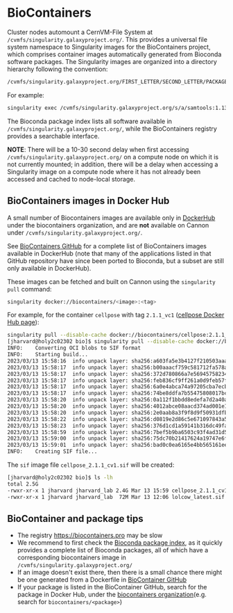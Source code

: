 # BioContainers

Cluster nodes automount a CernVM-File System at
`/cvmfs/singularity.galaxyproject.org/`. This provides a universal file system
namespace to Singularity images for the BioContainers project, which comprises
container images automatically generated from Bioconda software packages. The
Singularity images are organized into a directory hierarchy following the
convention:

```bash
/cvmfs/singularity.galaxyproject.org/FIRST_LETTER/SECOND_LETTER/PACKAGE_NAME:VERSION--CONDA_BUILD
```

For example:

```bash
singularity exec /cvmfs/singularity.galaxyproject.org/s/a/samtools:1.13--h8c37831_0 samtools --help
```

The Bioconda package index lists all software available in
`/cvmfs/singularity.galaxyproject.org/`, while the BioContainers registry provides
a searchable interface.

**NOTE**: There will be a 10-30 second delay when first accessing
`/cvmfs/singularity.galaxyproject.org/` on a compute node on which it is not
currently mounted; in addition, there will be a delay when accessing a
Singularity image on a compute node where it has not already been accessed and
cached to node-local storage.


## BioContainers images in Docker Hub

A small number of Biocontainers images are available only in [DockerHub
](https://hub.docker.com/u/biocontainers) under the
biocontainers organization, and are **not** available on Cannon under
`/cvmfs/singularity.galaxyproject.org/`. 

See [BioContainers GitHub](https://github.com/BioContainers/containers) for a
complete list of BioContainers images available in DockerHub (note that many of
the applications listed in that GitHub repository have since been ported to
Bioconda, but a subset are still only available in DockerHub).

These images can
be fetched and built on Cannon using the `singularity pull` command:

```bash
singularity docker://biocontainers/<image>:<tag>
```

For example, for the container `cellpose` with tag `2.1.1_vc1` ([cellpose
Docker Hub page](https://hub.docker.com/r/biocontainers/cellpose/tags)):

```bash
singularity pull --disable-cache docker://biocontainers/cellpose:2.1.1_cv1
[jharvard@holy2c02302 bio]$ singularity pull --disable-cache docker://biocontainers/cellpose:2.1.1_cv1
INFO:    Converting OCI blobs to SIF format
INFO:    Starting build...
2023/03/13 15:58:16  info unpack layer: sha256:a603fa5e3b4127f210503aaa6189abf6286ee5a73deeaab460f8f33ebc6b64e2
2023/03/13 15:58:17  info unpack layer: sha256:b00aaacf759c581712fa578a6b4e8e0b9fc780919a5d835a168457b754755644
2023/03/13 15:58:17  info unpack layer: sha256:372d780866a7e569457582348fbf850edc018b6b015335a4a56403fe299ff04b
2023/03/13 15:58:17  info unpack layer: sha256:feb836cf9ff261a0d9feb57f8808540cbb140d6d9e957af5daad2767d65fec36
2023/03/13 15:58:17  info unpack layer: sha256:6a0e4abca74a97205cba7ecb141fd4210bfab67dddb55e3a1fdaa6bcefbc44de
2023/03/13 15:58:17  info unpack layer: sha256:74be8ddfa7b55475808017bc4d978a439c2eeaeb252027c39bd6f29259355993
2023/03/13 15:58:20  info unpack layer: sha256:0a112f1bbdd8edefa7d2a40ad647c75067bb501ab4a3bfdacb5166727382db74
2023/03/13 15:58:20  info unpack layer: sha256:4012abce08aacd374ad001e1f9fd6d9fe864b01eadcf978306c70b4407b5c17b
2023/03/13 15:58:20  info unpack layer: sha256:2e0aab8a3f9f8d9f50931dfb7e8f751e0909249e82f56632a9bb6d2509387f74
2023/03/13 15:58:22  info unpack layer: sha256:d0819e2d86c5e671097843a5448232b3eff97d2685ab1ef97feac45be4ae54cc
2023/03/13 15:58:23  info unpack layer: sha256:376d1cd1a59141b316dc49fae4153aeaf5aa47f7e174651ca8bca98e734bd5f2
2023/03/13 15:58:59  info unpack layer: sha256:7bef5b9ba6503c93f4ad31d5664e7cffa42dd2b5368158a022d543e07979115b
2023/03/13 15:59:00  info unpack layer: sha256:75dc70b21417624a19747e6f6706571348f7c388a6efbb8a646da3e13b95a6de
2023/03/13 15:59:01  info unpack layer: sha256:bad0c0ea6165e4bb565161ee2d7779fd0555657ecf494f50c9a9710acfefcbe3
INFO:    Creating SIF file...
```

The `sif` image file `cellpose_2.1.1_cv1.sif` will be created:

```bash
[jharvard@holy2c02302 bio]$ ls -lh
total 2.5G
-rwxr-xr-x 1 jharvard jharvard_lab 2.4G Mar 13 15:59 cellpose_2.1.1_cv1.sif
-rwxr-xr-x 1 jharvard jharvard_lab  72M Mar 13 12:06 lolcow_latest.sif
```

## BioContainer and package tips

- The registry https://biocontainers.pro may be slow
- We recommend to first check the [Bioconda package
  index](https://bioconda.github.io/conda-package_index.html), as it quickly
  provides a complete list of Bioconda packages, all of which have a
  corresponding  biocontainers image in `/cvmfs/singularity.galaxyproject.org/` 
- If an image doesn't exist there, then there is a small chance
  there might be one generated from a Dockerfile in [BioContainer GitHub](https://github.com/BioContainers/containers)
- If your package is listed in the BioContainer GitHub, search for the package
  in Docker Hub, under the [biocontainers
  organization](https://hub.docker.com/u/biocontainers)(e.g. search for
  `biocontainers/<package>`)  

